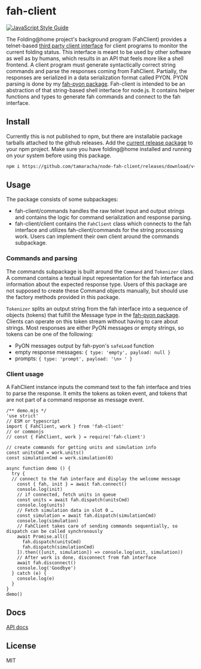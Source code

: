 # fah-client
[![JavaScript Style Guide](https://cdn.rawgit.com/standard/standard/master/badge.svg)](https://github.com/standard/standard)

The Folding@home project's background program (FahClient) provides a telnet-based [third party client interface] for client programs to monitor the current folding status.
This interface is meant to be used by other software as well as by humans, which results in an API that feels more like a shell frontend.
A client program must generate syntactically correct string commands and parse the responses coming from FahClient.
Partially, the responses are serialized in a data serialization format called PYON.
PYON parsing is done by my [fah-pyon package].
Fah-client is intended to be an abstraction of that string-based shell interface for node.js.
It contains helper functions and types to generate fah commands and connect to the fah interface.

## Install
Currently this is not published to npm, but there are installable package tarballs attached to the github releases.
Add the [current release package] to your npm project.
Make sure you have folding@home installed and running on your system before using this package.

```sh
npm i https://github.com/tamaracha/node-fah-client/releases/download/v<version>/fah-client-<version>.tgz
```

## Usage
The package consists of some subpackages:

- fah-client/commands handles the raw telnet input and output strings and contains the logic for command serialization and response parsing.
- fah-client/client contains the `FahClient` class which connects to the fah interface and utilizes fah-client/commands for the string processing work. Users can implement their own client around the commands subpackage.

### Commands and parsing
The commands subpackage is built around the `Command` and `Tokenizer` class.
A command contains a textual input representation for the fah interface and information about the expected response type.
Users of this package are not supposed to create these Command objects manually, but should use the factory methods provided in this package.

`Tokenizer` splits an output string from the fah interface into a sequence of objects (tokens) that fulfill the Message type in the [fah-pyon package].
Clients can operate on this token stream without having to care about strings.
Most responses are either PyON messages or empty strings, so tokens can be one of the following:

- PyON messages output by fah-pyon's `safeLoad` function
- empty response messages: `{ type: 'empty', payload: null }`
- prompts: `{ type: 'prompt', payload: '\n> ' }`

### Client usage
A FahClient instance inputs the command text to the fah interface and tries to parse the response.
It emits the tokens as token event, and tokens that are not part of a command response as message event.

```node
/** demo.mjs */
'use strict'
// ESM or typescript
import { FahClient, work } from 'fah-client'
// or commonjs
// const { FahClient, work } = require('fah-client')

// create commands for getting units and simulation info
const unitsCmd = work.units()
const simulationCmd = work.simulation(0)

async function demo () {
  try {
  // connect to the fah interface and display the welcome message
    const { fah, init } = await fah.connect()
    console.log(init)
    // if connected, fetch units in queue
    const units = await fah.dispatch(unitsCmd)
    console.log(units)
    // Fetch simulation data in slot 0 …
    const simulation = await fah.dispatch(simulationCmd)
    console.log(simulation)
    // FahClient takes care of sending commands sequentially, so dispatch can be called synchronously
    await Promise.all([
      fah.dispatch(unitsCmd)
      fah.dispatch(simulationCmd)
    ]).then(([unit, simulation]) => console.log(unit, simulation))
    // After work is done, disconnect from fah interface
    await fah.disconnect()
    console.log('Goodbye')
  } catch (e) {
    console.log(e)
  }
}
demo()
```

## Docs
[API docs]

## License
MIT

[current release package]: https://github.com/tamaracha/node-fah-client/releases/download/v0.5.0/fah-client-0.5.0.tgz
[API docs]: https://tamaracha.github.io/node-fah-client
[third party client interface]: https://github.com/FoldingAtHome/fah-control/wiki/3rd-party-FAHClient-API
[fah-pyon package]: https://github.com/tamaracha/node-fah-pyon
